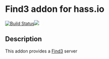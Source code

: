 # Find3 addon for hass.io
[![Build Status](https://travis-ci.org/Taapie/hassio-addons.svg?branch=master)](https://travis-ci.org/Taapie/hassio-addons)[![](https://images.microbadger.com/badges/version/Taapie/armhf-find3.svg)](https://microbadger.com/images/Taapie/armhf-find3 "Get your own version badge on microbadger.com")

## Description

This addon provides a [Find3](https://www.internalpositioning.com) server
